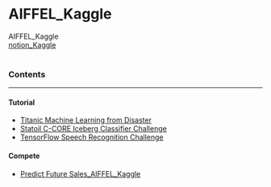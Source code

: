 # AIFFEL_Kaggle
AIFFEL_Kaggle  
[notion_Kaggle](https://www.notion.so/jaeheee/Kaggle-2df3b8b8c0584a5aa6244007db1f3fa7)
<br>
<br>

### Contents
---
#### Tutorial

- [Titanic Machine Learning from Disaster](https://github.com/JaeHeee/AIFFEL_Kaggle/blob/master/Tutorial/Titanic%20Machine%20Learning%20from%20Disaster.ipynb)
- [Statoil C-CORE Iceberg Classifier Challenge](https://github.com/JaeHeee/AIFFEL_Kaggle/blob/master/Tutorial/Statoil%20C-CORE%20Iceberg%20Classifier%20Challenge.ipynb)
- [TensorFlow Speech Recognition Challenge](https://github.com/JaeHeee/AIFFEL_Kaggle/blob/master/Tutorial/TensorFlow%20Speech%20Recognition%20Challenge.ipynb)

#### Compete
- [Predict Future Sales_AIFFEL_Kaggle](https://github.com/JaeHeee/AIFFEL_Kaggle/blob/master/Compete/merona_final.ipynb)